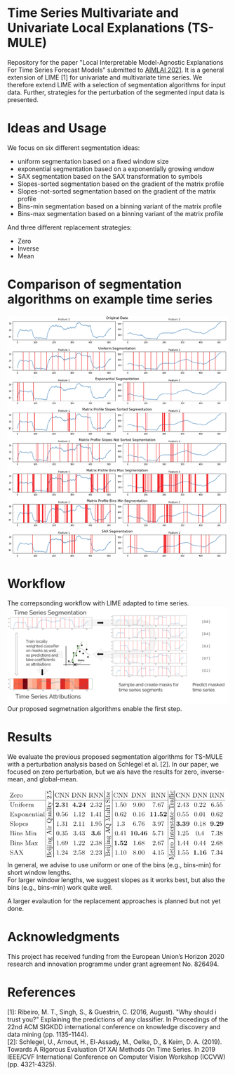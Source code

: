 # Time Series Multivariate and Univariate Local Explanations (TS-MULE)

Repository for the paper "Local Interpretable Model-Agnostic Explanations For Time Series Forecast Models" submitted to [AIMLAI 2021](https://project.inria.fr/aimlai/ "Advances in Interpretable Machine Learning and Artificial Intelligence 2021").
It is a general extension of LIME [1] for univariate and multivariate time series.
We therefore extend LIME with a selection of segmentation algorithms for input data.
Further, strategies for the perturbation of the segmented input data is presented.


# Ideas and Usage
We focus on six different segmentation ideas:  
 - uniform segmentation based on a fixed window size
 - exponential segmentation based on a exponentially growing wndow
 - SAX segmentation based on the SAX transformation to symbols
 - Slopes-sorted segmentation based on the gradient of the matrix profile
 - Slopes-not-sorted segmentation based on the gradient of the matrix profile
 - Bins-min segmentation based on a binning variant of the matrix profile
 - Bins-max segmentation based on a binning variant of the matrix profile

And three different replacement strategies:
 - Zero
 - Inverse
 - Mean

# Comparison of segmentation algorithms on example time series

![Comparison](./resources/AIMLAI_2021___TS_MULE_Comparison.PNG)

# Workflow

The correpsonding workflow with LIME adapted to time series.  
![Workflow](./resources/TS-MULE_Workflow.PNG)  
Our proposed segmetnation algorithms enable the first step.

# Results
We evaluate the previous proposed segmentation algorithms for TS-MULE with a perturbation analysis based on Schlegel et al. [2].
In our paper, we focused on zero perturbation, but we als have the results for zero, inverse-mean, and global-mean.  
  
![Results](./resources/TS-MULE_Results.PNG)  
In general, we advise to use uniform or one of the bins (e.g., bins-min) for short window lengths.   
For larger window lengths, we suggest slopes as it works best, but also the bins (e.g., bins-min) work quite well.  
  
A larger evalaution for the replacement approaches is planned but not yet done.  

# Acknowledgments
This project has received funding from the European Union’s Horizon 2020 research and innovation programme under grant agreement No. 826494.

# References

[1]: Ribeiro, M. T., Singh, S., & Guestrin, C. (2016, August). "Why should i trust you?" Explaining the predictions of any classifier. In Proceedings of the 22nd ACM SIGKDD international conference on knowledge discovery and data mining (pp. 1135-1144).  
[2]: Schlegel, U., Arnout, H., El-Assady, M., Oelke, D., & Keim, D. A. (2019). Towards A Rigorous Evaluation Of XAI Methods On Time Series. In 2019 IEEE/CVF International Conference on Computer Vision Workshop (ICCVW) (pp. 4321-4325).
